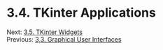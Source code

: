 # 3.4. TKinter Applications

Next: [3.5. TKinter Widgets](3.5.%20TKinter%20Widgets.md)<br>
Previous: [3,3. Graphical User Interfaces](3.3.%20Graphical%20User%20Interfaces.md)